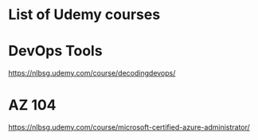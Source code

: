 # List of Udemy courses

# DevOps Tools
https://nlbsg.udemy.com/course/decodingdevops/

# AZ 104
https://nlbsg.udemy.com/course/microsoft-certified-azure-administrator/
